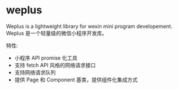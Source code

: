# weplus

Weplus is a lightweight library for wexin mini program developement. Weplus 是一个轻量级的微信小程序开发库。

特性:
* 小程序 API promise 化工具
* 支持 fetch API 风格的网络请求接口
* 支持网络请求队列
* 提供 Page 和 Component 基类，提供组件化集成方式